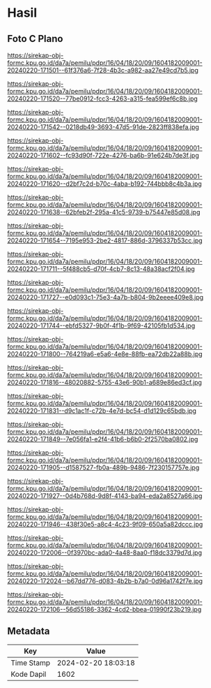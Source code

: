 # Hasil

## Foto C Plano

https://sirekap-obj-formc.kpu.go.id/da7a/pemilu/pdpr/16/04/18/20/09/1604182009001-20240220-171501--61f376a6-7f28-4b3c-a982-aa27e49cd7b5.jpg

https://sirekap-obj-formc.kpu.go.id/da7a/pemilu/pdpr/16/04/18/20/09/1604182009001-20240220-171520--77be0912-fcc3-4263-a315-fea599ef6c8b.jpg

https://sirekap-obj-formc.kpu.go.id/da7a/pemilu/pdpr/16/04/18/20/09/1604182009001-20240220-171542--0218db49-3693-47d5-91de-2823ff838efa.jpg

https://sirekap-obj-formc.kpu.go.id/da7a/pemilu/pdpr/16/04/18/20/09/1604182009001-20240220-171602--fc93d90f-722e-4276-ba6b-91e624b7de3f.jpg

https://sirekap-obj-formc.kpu.go.id/da7a/pemilu/pdpr/16/04/18/20/09/1604182009001-20240220-171620--d2bf7c2d-b70c-4aba-b192-744bbb8c4b3a.jpg

https://sirekap-obj-formc.kpu.go.id/da7a/pemilu/pdpr/16/04/18/20/09/1604182009001-20240220-171638--62bfeb2f-295a-41c5-9739-b75447e85d08.jpg

https://sirekap-obj-formc.kpu.go.id/da7a/pemilu/pdpr/16/04/18/20/09/1604182009001-20240220-171654--7195e953-2be2-4817-886d-3796337b53cc.jpg

https://sirekap-obj-formc.kpu.go.id/da7a/pemilu/pdpr/16/04/18/20/09/1604182009001-20240220-171711--5f488cb5-d70f-4cb7-8c13-48a38acf2f04.jpg

https://sirekap-obj-formc.kpu.go.id/da7a/pemilu/pdpr/16/04/18/20/09/1604182009001-20240220-171727--e0d093c1-75e3-4a7b-b804-9b2eeee409e8.jpg

https://sirekap-obj-formc.kpu.go.id/da7a/pemilu/pdpr/16/04/18/20/09/1604182009001-20240220-171744--ebfd5327-9b0f-4f1b-9f69-42105fb1d534.jpg

https://sirekap-obj-formc.kpu.go.id/da7a/pemilu/pdpr/16/04/18/20/09/1604182009001-20240220-171800--764219a6-e5a6-4e8e-88fb-ea72db22a88b.jpg

https://sirekap-obj-formc.kpu.go.id/da7a/pemilu/pdpr/16/04/18/20/09/1604182009001-20240220-171816--48020882-5755-43e6-90b1-a689e86ed3cf.jpg

https://sirekap-obj-formc.kpu.go.id/da7a/pemilu/pdpr/16/04/18/20/09/1604182009001-20240220-171831--d9c1ac1f-c72b-4e7d-bc54-d1d129c65bdb.jpg

https://sirekap-obj-formc.kpu.go.id/da7a/pemilu/pdpr/16/04/18/20/09/1604182009001-20240220-171849--7e056fa1-e2f4-41b6-b6b0-2f2570ba0802.jpg

https://sirekap-obj-formc.kpu.go.id/da7a/pemilu/pdpr/16/04/18/20/09/1604182009001-20240220-171905--d1587527-fb0a-489b-9486-7f230157757e.jpg

https://sirekap-obj-formc.kpu.go.id/da7a/pemilu/pdpr/16/04/18/20/09/1604182009001-20240220-171927--0d4b768d-9d8f-4143-ba94-eda2a8527a66.jpg

https://sirekap-obj-formc.kpu.go.id/da7a/pemilu/pdpr/16/04/18/20/09/1604182009001-20240220-171946--438f30e5-a8c4-4c23-9f09-650a5a82dccc.jpg

https://sirekap-obj-formc.kpu.go.id/da7a/pemilu/pdpr/16/04/18/20/09/1604182009001-20240220-172006--0f3970bc-ada0-4a48-8aa0-f18dc3379d7d.jpg

https://sirekap-obj-formc.kpu.go.id/da7a/pemilu/pdpr/16/04/18/20/09/1604182009001-20240220-172024--b67dd776-d083-4b2b-b7a0-0d96a1742f7e.jpg

https://sirekap-obj-formc.kpu.go.id/da7a/pemilu/pdpr/16/04/18/20/09/1604182009001-20240220-172106--56d55186-3362-4cd2-bbea-01990f23b219.jpg


## Metadata

| Key        | Value               |
| ---------- | ------------------- |
| Time Stamp | 2024-02-20 18:03:18 |
| Kode Dapil | 1602                |



